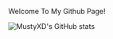 Welcome To My Github Page!

![MustyXD's GitHub stats](https://github-readme-stats.vercel.app/api?username=mustyxd&show_icons=true&theme=dark)
